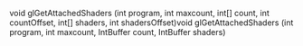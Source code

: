 void glGetAttachedShaders (int program, int maxcount, int[] count, int countOffset, int[] shaders, int shadersOffset)void glGetAttachedShaders (int program, int maxcount, IntBuffer count, IntBuffer shaders)